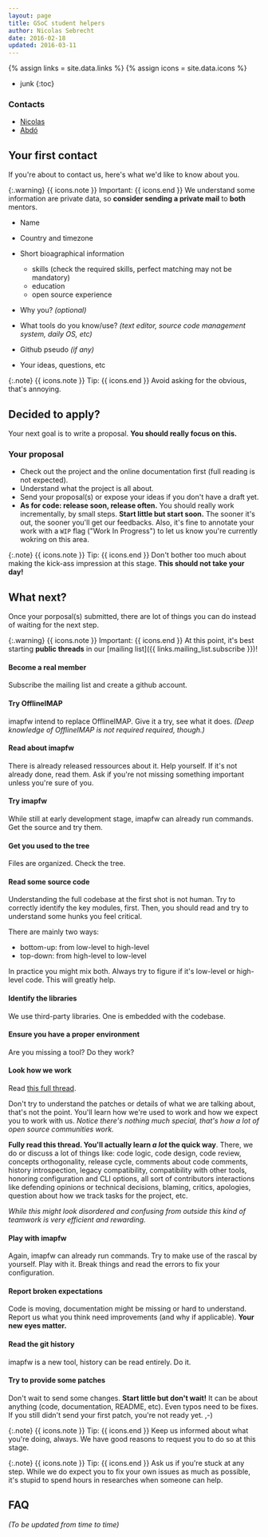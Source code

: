 ```yaml
---
layout: page
title: GSoC student helpers
author: Nicolas Sebrecht
date: 2016-02-18
updated: 2016-03-11
---
```


{% assign links = site.data.links %}
{% assign icons = site.data.icons %}

* junk
{:toc}

### Contacts

* [Nicolas](mailto:nicolas.s-dev@laposte.net)
* [Abdó](mailto:abdo.roig@gmail.com)

## Your first contact

If you're about to contact us, here's what we'd like to know about you.

{:.warning}
{{ icons.note }} Important: {{ icons.end }}
We understand some information are private data, so **consider sending a private mail** to **both** mentors.

* Name
* Country and timezone
* Short bioagraphical information
  - skills (check the required skills, perfect matching may not be mandatory)
  - education
  - open source experience
* Why you? *(optional)*
* What tools do you know/use? *(text editor, source code management system, daily OS, etc)*
* Github pseudo *(if any)*

* Your ideas, questions, etc

{:.note}
{{ icons.note }} Tip: {{ icons.end }}
Avoid asking for the obvious, that's annoying.


## Decided to apply?

Your next goal is to write a proposal. **You should really focus on this.**

### Your proposal

* Check out the project and the online documentation first (full reading is not
  expected).
* Understand what the project is all about.
* Send your proposal(s) or expose your ideas if you don't have a draft yet.
* **As for code: release soon, release often.** You should really work
  incrementally, by small steps. **Start little but start soon.** The sooner
  it's out, the sooner you'll get our feedbacks. Also, it's fine to annotate
  your work with a `WIP` flag ("Work In Progress") to let us know you're
  currently wokring on this area.

{:.note}
{{ icons.note }} Tip: {{ icons.end }}
Don't bother too much about making the kick-ass impression at this stage. **This should not take your day!**


## What next?

Once your porposal(s) submitted, there are lot of things you can do instead of waiting for the next step.

{:.warning}
{{ icons.note }} Important: {{ icons.end }}
At this point, it's best starting **public threads** in our [mailing list]({{ links.mailing_list.subscribe }})!

#### Become a real member

Subscribe the mailing list and create a github account.

#### Try OfflineIMAP

imapfw intend to replace OfflineIMAP. Give it a try, see what it does. *(Deep knowledge of OfflineIMAP is not required required, though.)*

#### Read about imapfw

There is already released ressources about it. Help yourself. If it's not already done, read them. Ask if you're not missing something important unless you're sure of you.

#### Try imapfw

While still at early development stage, imapfw can already run commands. Get the source and try them.

#### Get you used to the tree

Files are organized. Check the tree.

#### Read some source code

Understanding the full codebase at the first shot is not human. Try to correctly identify the key modules, first. Then, you should read and try to understand some hunks you feel critical.

There are mainly two ways:

* bottom-up: from low-level to high-level
* top-down: from high-level to low-level

In practice you might mix both. Always try to figure if it's low-level or high-level code. This will greatly help.

#### Identify the libraries

We use third-party libraries. One is embedded with the codebase.

#### Ensure you have a proper environment

Are you missing a tool? Do they work?

#### Look how we work

Read [this full thread](http://thread.gmane.org/gmane.mail.imap.offlineimap.general/7064).

Don't try to understand the patches or details of what we are talking about, that's not the point. You'll learn how we're used to work and how we expect you to work with us. *Notice there's nothing much special, that's how a lot of open source communities work.*

**Fully read this thread. You'll actually learn *a lot* the quick way**. There, we do or discuss a lot of things like: code logic, code design, code review, concepts orthogonality, release cycle, comments about code comments, history introspection, legacy compatibility, compatibility with other tools, honoring configuration and CLI options, all sort of contributors interactions like defending opinions or technical decisions, blaming, critics, apologies, question about how we track tasks for the project, etc.

*While this might look disordered and confusing from outside this kind of teamwork is very efficient and rewarding.*

#### Play with imapfw

Again, imapfw can already run commands. Try to make use of the rascal by yourself. Play with it. Break things and read the errors to fix your configuration.

#### Report broken expectations

Code is moving, documentation might be missing or hard to understand. Report us what you think need improvements (and why if applicable). **Your new eyes matter.**

#### Read the git history

imapfw is a new tool, history can be read entirely. Do it.

#### Try to provide some patches

Don't wait to send some changes. **Start little but don't wait!** It can be about anything (code, documentation, README, etc). Even typos need to be fixes. If you still didn't send your first patch, you're not ready yet. ,-)

{:.note}
{{ icons.note }} Tip: {{ icons.end }}
Keep us informed about what you're doing, always. We have good reasons to request you to do so at this stage.

{:.note}
{{ icons.note }} Tip: {{ icons.end }}
Ask us if you're stuck at any step. While we do expect you to fix your own issues as much as possible, it's stupid to spend hours in researches when someone can help.


## FAQ

*(To be updated from time to time)*

<!--
vim: expandtab ts=2 :
-->
